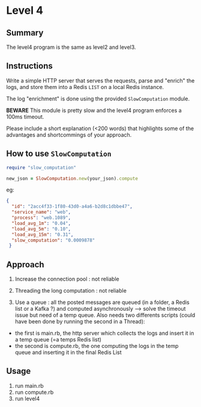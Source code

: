 # Level 4

## Summary

The level4 program is the same as level2 and level3.

## Instructions

Write a simple HTTP server that serves the requests, parse and "enrich" the logs, and store them into a Redis `LIST` on a local Redis instance.

The log "enrichment" is done using the provided `SlowComputation` module.

**BEWARE** This module is pretty slow and the level4 program enforces a 100ms timeout.

Please include a short explanation (<200 words) that highlights some of the advantages and shortcommings of your approach.


## How to use `SlowComputation`

```rb
require "slow_computation"

new_json = SlowComputation.new(your_json).compute
```

eg:
```json
{
  "id": "2acc4f33-1f80-43d0-a4a6-b2d8c1dbbe47",
  "service_name": "web",
  "process": "web.1089",
  "load_avg_1m": "0.04",
  "load_avg_5m": "0.10",
  "load_avg_15m": "0.31",
  "slow_computation": "0.0009878"
 }
```

## Approach

1) Increase the connection pool : not reliable
2) Threading the long computation : not reliable

3) Use a queue : all the posted messages are queued (in a folder, a Redis list or a Kafka ?) and computed asynchronously --> solve the timeout issue but need of a temp queue.
Also needs two differents scripts (could have been done by running the second in a Thread):
- the first is main.rb, the http server which collects the logs and insert it in a temp queue (=a temps Redis list)
- the second is compute.rb, the one computing the logs in the temp queue and inserting it in the final Redis List

## Usage
1) run main.rb
2) run compute.rb
3) run level4

